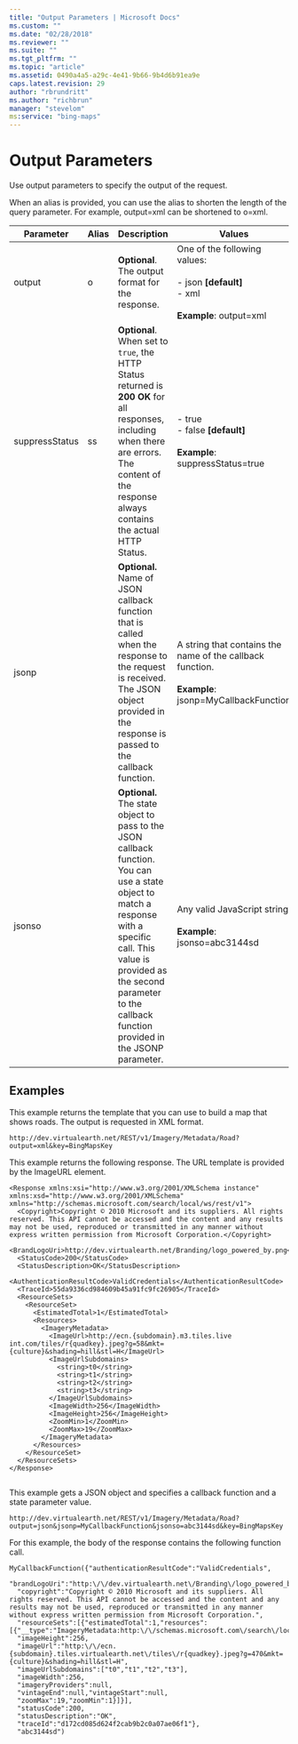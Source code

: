 ```yaml
---
title: "Output Parameters | Microsoft Docs"
ms.custom: ""
ms.date: "02/28/2018"
ms.reviewer: ""
ms.suite: ""
ms.tgt_pltfrm: ""
ms.topic: "article"
ms.assetid: 0490a4a5-a29c-4e41-9b66-9b4d6b91ea9e
caps.latest.revision: 29
author: "rbrundritt"
ms.author: "richbrun"
manager: "stevelom"
ms:service: "bing-maps"
---
```

# Output Parameters
Use output parameters to specify the output of the request.  
  
 When an alias is provided, you can use the alias to shorten the length of the query parameter. For example, output=xml can be shortened to o=xml.  
  
|Parameter|Alias|Description|Values|  
|---------------|-----------|-----------------|------------|  
|output|o|**Optional**. The output format for the response.|One of the following values:<br /><br /> -   json **[default]**<br />-   xml<br /><br /> **Example**: output=xml|  
|suppressStatus|ss|**Optional**. When set to `true`, the HTTP Status returned is **200 OK** for all responses, including when there are errors. The content of the response always contains the actual HTTP Status.|-   true<br />-   false **[default]**<br /><br /> **Example**: suppressStatus=true|  
|jsonp||**Optional.** Name of JSON callback function that is called when the response to the request is received. The JSON object provided in the response is passed to the callback function.|A string that contains the name of the callback function.<br /><br /> **Example**: jsonp=MyCallbackFunction|  
|jsonso||**Optional.** The state object to pass to the JSON callback function. You can use a state object to match a response with a specific call. This value is provided as the second parameter to the callback function provided in the JSONP parameter.|Any valid JavaScript string.<br /><br /> **Example**: jsonso=abc3144sd|  
  
## Examples  
 This example returns the template that you can use to build a map that shows roads. The output is requested in XML format.  
  
```  
http://dev.virtualearth.net/REST/v1/Imagery/Metadata/Road?output=xml&key=BingMapsKey  
```  
  
 This example returns the following response. The URL template is provided by the ImageURL element.  
  
```  
<Response xmlns:xsi="http://www.w3.org/2001/XMLSchema instance" xmlns:xsd="http://www.w3.org/2001/XMLSchema" xmlns="http://schemas.microsoft.com/search/local/ws/rest/v1">  
  <Copyright>Copyright © 2010 Microsoft and its suppliers. All rights reserved. This API cannot be accessed and the content and any results may not be used, reproduced or transmitted in any manner without express written permission from Microsoft Corporation.</Copyright>  
  <BrandLogoUri>http://dev.virtualearth.net/Branding/logo_powered_by.png</BrandLogoUri>  
  <StatusCode>200</StatusCode>  
  <StatusDescription>OK</StatusDescription>  
  <AuthenticationResultCode>ValidCredentials</AuthenticationResultCode>  
  <TraceId>55da9336cd984609b45a91fc9fc26905</TraceId>  
  <ResourceSets>  
    <ResourceSet>  
      <EstimatedTotal>1</EstimatedTotal>  
      <Resources>  
        <ImageryMetadata>  
          <ImageUrl>http://ecn.{subdomain}.m3.tiles.live int.com/tiles/r{quadkey}.jpeg?g=58&mkt={culture}&shading=hill&stl=H</ImageUrl>  
          <ImageUrlSubdomains>  
            <string>t0</string>  
            <string>t1</string>  
            <string>t2</string>  
            <string>t3</string>  
          </ImageUrlSubdomains>  
          <ImageWidth>256</ImageWidth>  
          <ImageHeight>256</ImageHeight>  
          <ZoomMin>1</ZoomMin>  
          <ZoomMax>19</ZoomMax>  
        </ImageryMetadata>  
      </Resources>  
    </ResourceSet>  
  </ResourceSets>  
</Response>  
  
```  
  
 This example gets a JSON object and specifies a callback function and a state parameter value.  
  
```  
http://dev.virtualearth.net/REST/v1/Imagery/Metadata/Road?output=json&jsonp=MyCallbackFunction&jsonso=abc3144sd&key=BingMapsKey  
```  
  
 For this example, the body of the response contains the following function call.  
  
```  
MyCallbackFunction({"authenticationResultCode":"ValidCredentials",  
  "brandLogoUri":"http:\/\/dev.virtualearth.net\/Branding\/logo_powered_by.png",  
  "copyright":"Copyright © 2010 Microsoft and its suppliers. All rights reserved. This API cannot be accessed and the content and any results may not be used, reproduced or transmitted in any manner without express written permission from Microsoft Corporation.",  
  "resourceSets":[{"estimatedTotal":1,"resources":[{"__type":"ImageryMetadata:http:\/\/schemas.microsoft.com\/search\/local\/ws\/rest\/v1",  
  "imageHeight":256,  
  "imageUrl":"http:\/\/ecn.{subdomain}.tiles.virtualearth.net\/tiles\/r{quadkey}.jpeg?g=470&mkt={culture}&shading=hill&stl=H",  
  "imageUrlSubdomains":["t0","t1","t2","t3"],  
  "imageWidth":256,  
  "imageryProviders":null,  
  "vintageEnd":null,"vintageStart":null,  
  "zoomMax":19,"zoomMin":1}]}],  
  "statusCode":200,  
  "statusDescription":"OK",  
  "traceId":"d172cd085d624f2cab9b2c0a07ae06f1"},  
  "abc3144sd")  
```